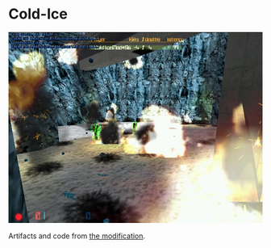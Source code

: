 # Cold-Ice

![Cold Ice](screens/coldice-explosions.jpg)

Artifacts and code from [the modification](https://www.moddb.com/mods/cold-ice).
